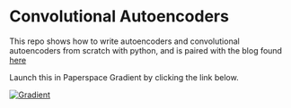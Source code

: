 # Convolutional Autoencoders

This repo shows how to write autoencoders and convolutional autoencoders from scratch with python, and is paired with the blog found [here](https://blog.paperspace.com/convolutional-autoencoder/)

Launch this in Paperspace Gradient by clicking the link below.

[![Gradient](https://assets.paperspace.io/img/gradient-badge.svg)](https://console.paperspace.com/github/gradient-ai/Convolutional-Autoencoders/blob/master/notebook.ipynb?machine=Free-GPU)
